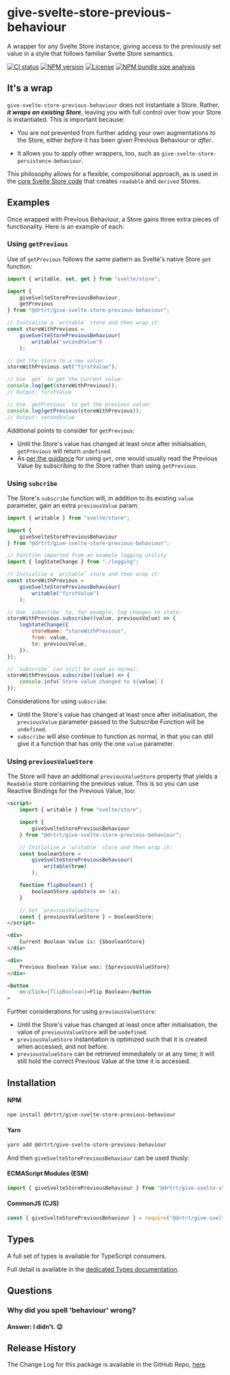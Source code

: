 # give-svelte-store-previous-behaviour

A wrapper for any Svelte Store instance, giving access to the previously set value in a style that follows familiar Svelte Store semantics.

[![CI status](https://img.shields.io/badge/ci-passing-green)](https://github.com/drtrt-org/give-svelte-store-previous-behaviour/actions/workflows/CI.yml)
[![NPM version](https://img.shields.io/npm/v/@drtrt/give-svelte-store-previous-behaviour)](https://www.npmjs.com/package/@drtrt/give-svelte-store-previous-behaviour)
[![License](https://img.shields.io/npm/l/@drtrt/give-svelte-store-previous-behaviour)](./LICENSE)
[![NPM bundle size analysis](https://img.shields.io/bundlephobia/minzip/@drtrt/give-svelte-store-previous-behaviour)](https://bundlephobia.com/package/@drtrt/give-svelte-store-previous-behaviour)

## It's a wrap

`give-svelte-store-previous-behaviour` does not instantiate a Store. Rather, **_it wraps an existing Store_**, leaving you with full control over how your Store is instantiated. This is important because:

-   You are not prevented from further adding your own augmentations to the Store, either _before_ it has been given Previous Behaviour or _after_.

-   It allows you to apply other wrappers, too, such as `give-svelte-store-persistence-behaviour`.

This philosophy allows for a flexible, compositional approach, as is used in the [core Svelte Store code](https://github.com/sveltejs/svelte/blob/master/packages/svelte/src/runtime/store/index.js) that creates `readable` and `derived` Stores.

## Examples

Once wrapped with Previous Behaviour, a Store gains three extra pieces of functionality. Here is an example of each:

### Using `getPrevious`

Use of `getPrevious` follows the same pattern as Svelte's native Store `get` function:

```JavaScript
import { writable, set, get } from "svelte/store";

import {
    giveSvelteStorePreviousBehaviour,
    getPrevious
} from "@drtrt/give-svelte-store-previous-behaviour";

// Initialise a `writable` store and then wrap it:
const storeWithPrevious =
    giveSvelteStorePreviousBehaviour(
        writable("secondValue")
    );

// Set the store to a new value:
storeWithPrevious.set("firstValue");

// Use `get` to get the current value:
console.log(get(storeWithPrevious));
// Output: firstValue

// Use `getPrevious` to get the previous value:
console.log(getPrevious(storeWithPrevious));
// Output: secondValue
```

Additional points to consider for `getPrevious`:

-   Until the Store's value has changed at least once after initialisation, `getPrevious` will return `undefined`.
-   As [per the guidance](https://svelte.dev/docs/svelte-store#get) for using `get`, one would usually read the Previous Value by subscribing to the Store rather than using `getPrevious`.

### Using `subcribe`

The Store's `subscribe` function will, in addition to its existing `value` parameter, gain an extra `previousValue` param:

```JavaScript
import { writable } from "svelte/store";

import {
    giveSvelteStorePreviousBehaviour
} from "@drtrt/give-svelte-store-previous-behaviour";

// Function imported from an example logging utility
import { logStateChange } from "./logging";

// Initialise a `writable` store and then wrap it:
const storeWithPrevious =
    giveSvelteStorePreviousBehaviour(
        writable("firstValue")
    );

// Use `subscribe` to, for example, log changes to state:
storeWithPrevious.subscribe((value, previousValue) => {
    logStateChange({
        storeName: "storeWithPrevious",
        from: value,
        to: previousValue,
    });
});

// `subscribe` can still be used as normal:
storeWithPrevious.subscribe((value) => {
    console.info(`Store value changed to ${value}`)
});
```

Considerations for using `subscribe`:

-   Until the Store's value has changed at least once after initialisation, the `previousValue` parameter passed to the Subscribe Function will be `undefined`.
-   `subscribe` will also continue to function as normal, in that you can still give it a function that has only the one `value` parameter.

### Using `previousValueStore`

The Store will have an additional `previousValueStore` property that yields a `Readable` store containing the previous value. This is so you can use Reactive Bindings for the Previous Value, too:

```HTML
<script>
    import { writable } from "svelte/store";

	import {
        giveSvelteStorePreviousBehaviour
    } from "@drtrt/give-svelte-store-previous-behaviour";

	// Initialise a `writable` store and then wrap it:
    const booleanStore =
        giveSvelteStorePreviousBehaviour(
            writable(true)
        );

    function flipBoolean() {
        booleanStore.update(x => !x);
    }

    // Get `previousValueStore`
	const { previousValueStore } = booleanStore;
</script>

<div>
	Current Boolean Value is: {$booleanStore}
</div>

<div>
    Previous Boolean Value was: {$previousValueStore}
</div>

<button
	on:click={flipBoolean}>Flip Boolean</button
>
```

Further considerations for using `previousValueStore`:

-   Until the Store's value has changed at least once after initialisation, the value of `previousValueStore` will be `undefined`.
-   `previousValueStore` instantiation is optimized such that it is created when accessed, and not before.
-   `previousValueStore` can be retrieved immediately or at any time; it will still hold the correct Previous Value at the time it is accessed.

## Installation

#### NPM

```sh
npm install @drtrt/give-svelte-store-previous-behaviour
```

#### Yarn

```sh
yarn add @drtrt/give-svelte-store-previous-behaviour
```

And then `giveSvelteStorePreviousBehaviour` can be used thusly:

#### ECMAScript Modules (ESM)

```javascript
import { giveSvelteStorePreviousBehaviour } from "@drtrt/give-svelte-store-previous-behaviour";
```

#### CommonJS (CJS)

```javascript
const { giveSvelteStorePreviousBehaviour } = require("@drtrt/give-svelte-store-previous-behaviour");
```

## Types

A full set of types is available for TypeScript consumers.

Full detail is available in the [dedicated Types documentation](https://github.com/drtrt-org/give-svelte-store-previous-behaviour/blob/main/docs/README.md).

## Questions

### Why did you spell 'behaviour' wrong?

#### **Answer:** I didn't. 😉

## Release History

The Change Log for this package is available in the GitHub Repo, [here](https://github.com/drtrt-org/give-svelte-store-previous-behaviour/blob/main/CHANGELOG.md).
